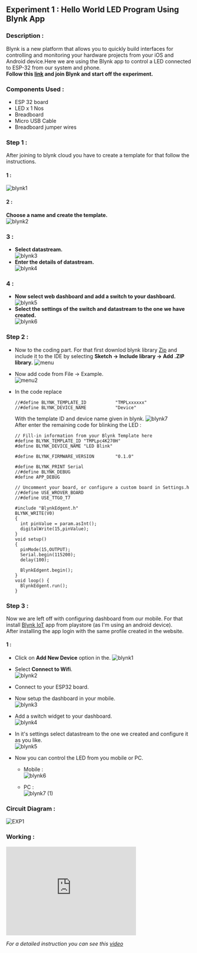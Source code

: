 ## Experiment 1 : Hello World LED Program Using Blynk App   
### Description :   
Blynk is a new platform that allows you to quickly build interfaces for controlling and monitoring your hardware projects from your iOS and Android device.Here we are using the Blynk app to control a LED connected to ESP-32 from our system and phone.   
__Follow this [link](https://blynk.io/) and join Blynk and start off the experiment.__   

### Components Used :      
* ESP 32 board
* LED x 1 Nos
* Breadboard
* Micro USB Cable
* Breadboard jumper wires   

### Step 1 :   
After joining to blynk cloud you have to create a template for that follow the instructions.   
#### 1 :   
![blynk1](https://user-images.githubusercontent.com/86108610/166209519-c4d53171-54c5-4a79-bd42-4dff8f9815af.png)
#### 2 :   
**Choose a name and create the template.**    
![blynk2](https://user-images.githubusercontent.com/86108610/166209537-f63d9a79-fd03-46ce-aeb8-da0b711f5e2e.png)
### 3 :   
* **Select datastream.**   
![blynk3](https://user-images.githubusercontent.com/86108610/166209562-0f002721-3a8a-4abd-ade1-cb8d3070ebb9.png)
* **Enter the details of datastream.**   
![blynk4](https://user-images.githubusercontent.com/86108610/166209574-cd155a25-5190-4225-a7c4-040d919e473d.png)
### 4 :   
* **Now select web dashboard and add a switch to your dashboard.**   
![blynk5](https://user-images.githubusercontent.com/86108610/166209588-54a4ef7b-bf6e-4860-a85b-0e24088d93e1.png)
* **Select the settings of the switch and datastream to the one we have created.**    
![blynk6](https://user-images.githubusercontent.com/86108610/166209695-d9a02194-11a9-429a-95c1-199024b78375.png)   

### Step 2 :   
* Now to the coding part. For that first downlod blynk library [Zip](https://github.com/blynkkk/blynk-library) and include it to the IDE by selecting **Sketch -> Include library -> Add .ZIP library.**
![menu](https://user-images.githubusercontent.com/86108610/166210702-6fa02221-2c7e-4e47-b32a-4cce123645bd.png)   

* Now add code from File -> Example.   
![menu2](https://user-images.githubusercontent.com/86108610/166211097-77173cce-b2de-4780-9c97-0e6fbcd982bb.png)   

* In the code replace
  ```
  //#define BLYNK_TEMPLATE_ID           "TMPLxxxxxx"
  //#define BLYNK_DEVICE_NAME           "Device"
  ```
  With the template ID and device name given in blynk.
  ![blynk7](https://user-images.githubusercontent.com/86108610/166211758-bdf6e90b-74b6-437d-98ad-ca86f3dcc0c3.png)   
  After enter the remaining code for blinking the LED :   
  ```
  // Fill-in information from your Blynk Template here
  #define BLYNK_TEMPLATE_ID "TMPLpc4K270H"
  #define BLYNK_DEVICE_NAME "LED Blink"

  #define BLYNK_FIRMWARE_VERSION        "0.1.0"

  #define BLYNK_PRINT Serial
  //#define BLYNK_DEBUG
  #define APP_DEBUG

  // Uncomment your board, or configure a custom board in Settings.h
  //#define USE_WROVER_BOARD
  //#define USE_TTGO_T7

  #include "BlynkEdgent.h"
  BLYNK_WRITE(V0)
  {
    int pinValue = param.asInt();
    digitalWrite(15,pinValue);
  }
  void setup()
  {
    pinMode(15,OUTPUT);
    Serial.begin(115200);
    delay(100);

    BlynkEdgent.begin();
  }
  void loop() {
    BlynkEdgent.run();
  }
  ```   
  
### Step 3 :
Now we are left off with configuring dashboard from our mobile. For that install [Blynk IoT](https://play.google.com/store/apps/details?id=cloud.blynk&hl=en_IN&gl=US) app from playstore (as I'm using an android device).    
After installing the app login with the same profile created in the website.   
#### 1 :
* Click on **Add New Device** option in the.
![blynk1](https://user-images.githubusercontent.com/86108610/166213391-26545333-bc8c-45d3-903a-32cb56445444.png)   

* Select **Connect to Wifi**.   
![blynk2](https://user-images.githubusercontent.com/86108610/166213510-063e5155-d91a-4e26-807f-9625df6adc8b.png)   

* Connect to your ESP32 board.   
* Now setup the dashboard in your mobile.   
![blynk3](https://user-images.githubusercontent.com/86108610/166214410-8d014a1d-b072-4318-8adb-4c012fdfeb90.png)   

* Add a switch widget to your dashboard.    
![blynk4](https://user-images.githubusercontent.com/86108610/166214485-25e7c8e8-f31d-4371-bac8-5f7fefa1192d.png)   

* In it's settings select datastream to the one we created and configure it as you like.   
![blynk5](https://user-images.githubusercontent.com/86108610/166214572-c7fcb64b-f170-47f8-9d14-b2c971ad8ecf.png)   

* Now you can control the LED from you mobile or PC.
  * Mobile :   
  ![blynk6](https://user-images.githubusercontent.com/86108610/166214677-74b861c4-8f74-4e1a-8d34-5cf0f3886615.png)   

  * PC :   
  ![blynk7 (1)](https://user-images.githubusercontent.com/86108610/166214929-8a8673b9-8351-4c07-a860-473377774f19.png)

### Circuit Diagram :   
![EXP1](https://user-images.githubusercontent.com/86108610/166215807-3952edeb-699e-468e-95e7-5cda239d7116.png)

### Working :   
<iframe width="352" height="240"
src="https://user-images.githubusercontent.com/86108610/166216112-77bb8d51-90d5-44a8-9c9b-54ad4d845647.mp4"
frameborder="0" 
allow="accelerometer; autoplay; encrypted-media; gyroscope; picture-in-picture" 
allowfullscreen></iframe>  

_For a detailed instruction you can see this [video](https://www.youtube.com/watch?v=IKbbvEzZ7wg)_
